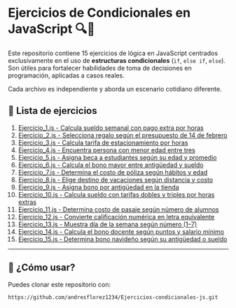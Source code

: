 # Ejercicios de Condicionales en JavaScript 🔍🧠

Este repositorio contiene 15 ejercicios de lógica en JavaScript centrados exclusivamente en el uso de **estructuras condicionales** (`if`, `else if`, `else`). Son útiles para fortalecer habilidades de toma de decisiones en programación, aplicadas a casos reales.

Cada archivo es independiente y aborda un escenario cotidiano diferente.

## 📄 Lista de ejercicios

1. [Ejercicio_1.js - Calcula sueldo semanal con pago extra por horas](./Ejercicio_1.js)
2. [Ejercicio_2.js - Selecciona regalo según el presupuesto de 14 de febrero](./Ejercicio_2.js)
3. [Ejercicio_3.js - Calcula tarifa de estacionamiento por horas](./Ejercicio_3.js)
4. [Ejercicio_4.js - Encuentra persona con menor edad entre tres](./Ejercicio_4.js)
5. [Ejercicio_5.js - Asigna beca a estudiantes según su edad y promedio](./Ejercicio_5.js)
6. [Ejercicio_6.js - Calcula el bono mayor entre antigüedad y sueldo](./Ejercicio_6.js)
7. [Ejercicio_7.js - Determina el costo de póliza según hábitos y edad](./Ejercicio_7.js)
8. [Ejercicio_8.js - Elige destino de vacaciones según distancia y costo](./Ejercicio_8.js)
9. [Ejercicio_9.js - Asigna bono por antigüedad en la tienda](./Ejercicio_9.js)
10. [Ejercicio_10.js - Calcula sueldo con tarifas dobles y triples por horas extras](./Ejercicio_10.js)
11. [Ejercicio_11.js - Determina costo de pasaje según número de alumnos](./Ejercicio_11.js)
12. [Ejercicio_12.js - Convierte calificación numérica en letra equivalente](./Ejercicio_12.js)
13. [Ejercicio_13.js - Muestra día de la semana según número (1–7)](./Ejercicio_13.js)
14. [Ejercicio_14.js - Calcula el bono docente según puntos y salario mínimo](./Ejercicio_14.js)
15. [Ejercicio_15.js - Determina bono navideño según su antigüedad o sueldo](./Ejercicio_15.js)

---

## 🚀 ¿Cómo usar?

Puedes clonar este repositorio con:

```bash
https://github.com/andresflorez1234/Ejercicios-condicionales-js.git
